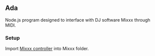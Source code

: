 ## Ada

Node.js program designed to interface with DJ software Mixxx through MIDI.


### Setup

Import [Mixxx controller](https://github.com/bandwich/ada-mixxx-controller) into Mixxx folder.
